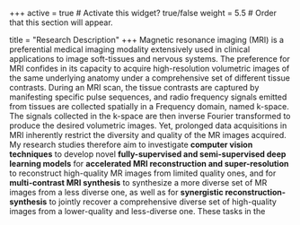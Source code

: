 +++
active = true  # Activate this widget? true/false
weight = 5.5  # Order that this section will appear.

title = "Research Description"
+++
Magnetic resonance imaging (MRI) is a preferential medical imaging modality extensively used in clinical applications to image soft-tissues and nervous systems. The preference for MRI confides in its capacity to acquire high-resolution volumetric images of the same underlying anatomy under a comprehensive set of different tissue contrasts. During an MRI scan, the tissue contrasts are captured by manifesting specific pulse sequences, and radio frequency signals emitted from tissues are collected spatially in a Frequency domain, named k-space. The signals collected in the k-space are then inverse Fourier transformed to produce the desired volumetric images. Yet, prolonged data acquisitions in MRI inherently restrict the diversity and quality of the MR images acquired. My research studies therefore aim to investigate **computer vision techniques** to develop novel **fully-supervised and semi-supervised deep learning models** for **accelerated MRI reconstruction and super-resolution** to reconstruct high-quality MR images from limited quality ones, and for **multi-contrast MRI synthesis** to synthesize a more diverse set of MR images from a less diverse one, as well as for **synergistic reconstruction-synthesis** to jointly recover a comprehensive diverse set of high-quality images from a lower-quality and less-diverse one. These tasks in the 
